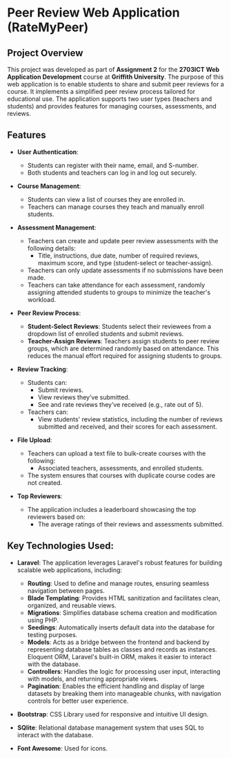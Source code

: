 # Peer Review Web Application (RateMyPeer)

## Project Overview

This project was developed as part of **Assignment 2** for the **2703ICT Web Application Development** course at **Griffith University**. The purpose of this web application is to enable students to share and submit peer reviews for a course. It implements a simplified peer review process tailored for educational use. The application supports two user types (teachers and students) and provides features for managing courses, assessments, and reviews.

## Features

- **User Authentication**:

  - Students can register with their name, email, and S-number.
  - Both students and teachers can log in and log out securely.

- **Course Management**:

  - Students can view a list of courses they are enrolled in.
  - Teachers can manage courses they teach and manually enroll students.

- **Assessment Management**:

  - Teachers can create and update peer review assessments with the following details:
    - Title, instructions, due date, number of required reviews, maximum score, and type (student-select or teacher-assign).
  - Teachers can only update assessments if no submissions have been made.
  - Teachers can take attendance for each assessment, randomly assigning attended students to groups to minimize the teacher's workload.

- **Peer Review Process**:

  - **Student-Select Reviews**: Students select their reviewees from a dropdown list of enrolled students and submit reviews.
  - **Teacher-Assign Reviews**: Teachers assign students to peer review groups, which are determined randomly based on attendance. This reduces the manual effort required for assigning students to groups.

- **Review Tracking**:

  - Students can:
    - Submit reviews.
    - View reviews they’ve submitted.
    - See and rate reviews they’ve received (e.g., rate out of 5).
  - Teachers can:
    - View students' review statistics, including the number of reviews submitted and received, and their scores for each assessment.

- **File Upload**:

  - Teachers can upload a text file to bulk-create courses with the following:
    - Associated teachers, assessments, and enrolled students.
  - The system ensures that courses with duplicate course codes are not created.

- **Top Reviewers**:
  - The application includes a leaderboard showcasing the top reviewers based on:
    - The average ratings of their reviews and assessments submitted.

## Key Technologies Used:

- **Laravel**: The application leverages Laravel's robust features for building scalable web applications, including:

  - **Routing**: Used to define and manage routes, ensuring seamless navigation between pages.
  - **Blade Templating**: Provides HTML sanitization and facilitates clean, organized, and reusable views.
  - **Migrations**: Simplifies database schema creation and modification using PHP.
  - **Seedings**: Automatically inserts default data into the database for testing purposes.
  - **Models**: Acts as a bridge between the frontend and backend by representing database tables as classes and records as instances. Eloquent ORM, Laravel's built-in ORM, makes it easier to interact with the database.
  - **Controllers**: Handles the logic for processing user input, interacting with models, and returning appropriate views.
  - **Pagination**: Enables the efficient handling and display of large datasets by breaking them into manageable chunks, with navigation controls for better user experience.

- **Bootstrap**: CSS Library used for responsive and intuitive UI design.

- **SQlite**: Relational database management system that uses SQL to interact with the database.

- **Font Awesome**: Used for icons.
